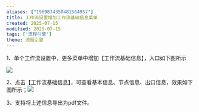 ```yaml
---
aliases: ["1969874350481564957"]
title: 工作流设置增加工作流基础信息菜单
created: 2025-07-15
modified: 2025-07-15
tags: ['流程引擎']
theme: 流程引擎
---
```


1、单个工作流设置中，更多菜单中增加【工作流基础信息】，入口如下图所示

![](280da6acc6fa6121b1e5117e7cc493ee.jpg)

2、点击【工作流基础信息】，可查看基本信息、节点信息、出口信息，效果如下图所示；![](d206ec9db84070bbdcc3a71bf0bc2d90.jpg)

3、支持将上述信息导出为pdf文件。